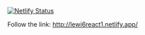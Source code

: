 [![Netlify Status](https://api.netlify.com/api/v1/badges/0b276f15-3a81-4eec-ad9c-3bf3c7a70647/deploy-status)](https://app.netlify.com/sites/lewi6react1/deploys)

Follow the link: http://lewi6react1.netlify.app/
